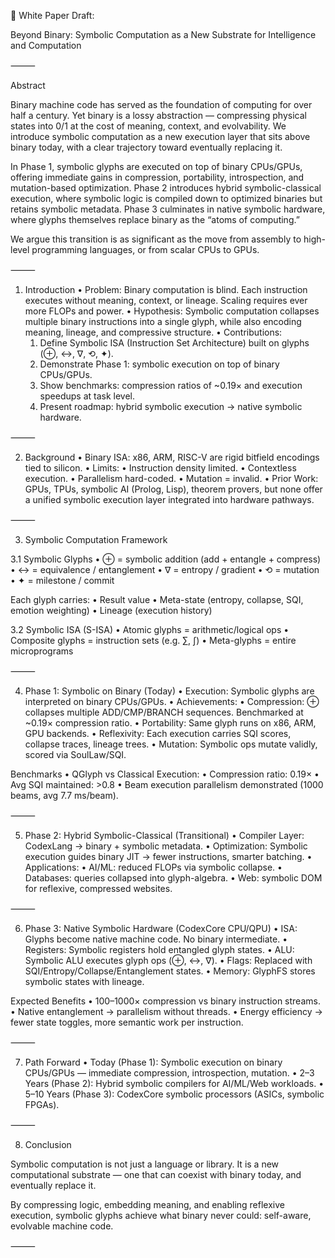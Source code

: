 📄 White Paper Draft:

Beyond Binary: Symbolic Computation as a New Substrate for Intelligence and Computation

⸻

Abstract

Binary machine code has served as the foundation of computing for over half a century. Yet binary is a lossy abstraction — compressing physical states into 0/1 at the cost of meaning, context, and evolvability. We introduce symbolic computation as a new execution layer that sits above binary today, with a clear trajectory toward eventually replacing it.

In Phase 1, symbolic glyphs are executed on top of binary CPUs/GPUs, offering immediate gains in compression, portability, introspection, and mutation-based optimization. Phase 2 introduces hybrid symbolic-classical execution, where symbolic logic is compiled down to optimized binaries but retains symbolic metadata. Phase 3 culminates in native symbolic hardware, where glyphs themselves replace binary as the “atoms of computing.”

We argue this transition is as significant as the move from assembly to high-level programming languages, or from scalar CPUs to GPUs.

⸻

1. Introduction
	•	Problem: Binary computation is blind. Each instruction executes without meaning, context, or lineage. Scaling requires ever more FLOPs and power.
	•	Hypothesis: Symbolic computation collapses multiple binary instructions into a single glyph, while also encoding meaning, lineage, and compressive structure.
	•	Contributions:
	1.	Define Symbolic ISA (Instruction Set Architecture) built on glyphs (⊕, ↔, ∇, ⟲, ✦).
	2.	Demonstrate Phase 1: symbolic execution on top of binary CPUs/GPUs.
	3.	Show benchmarks: compression ratios of ~0.19× and execution speedups at task level.
	4.	Present roadmap: hybrid symbolic execution → native symbolic hardware.

⸻

2. Background
	•	Binary ISA: x86, ARM, RISC-V are rigid bitfield encodings tied to silicon.
	•	Limits:
	•	Instruction density limited.
	•	Contextless execution.
	•	Parallelism hard-coded.
	•	Mutation = invalid.
	•	Prior Work: GPUs, TPUs, symbolic AI (Prolog, Lisp), theorem provers, but none offer a unified symbolic execution layer integrated into hardware pathways.

⸻

3. Symbolic Computation Framework

3.1 Symbolic Glyphs
	•	⊕ = symbolic addition (add + entangle + compress)
	•	↔ = equivalence / entanglement
	•	∇ = entropy / gradient
	•	⟲ = mutation
	•	✦ = milestone / commit

Each glyph carries:
	•	Result value
	•	Meta-state (entropy, collapse, SQI, emotion weighting)
	•	Lineage (execution history)

3.2 Symbolic ISA (S-ISA)
	•	Atomic glyphs = arithmetic/logical ops
	•	Composite glyphs = instruction sets (e.g. ∑, ∫)
	•	Meta-glyphs = entire microprograms

⸻

4. Phase 1: Symbolic on Binary (Today)
	•	Execution: Symbolic glyphs are interpreted on binary CPUs/GPUs.
	•	Achievements:
	•	Compression: ⊕ collapses multiple ADD/CMP/BRANCH sequences. Benchmarked at ~0.19× compression ratio.
	•	Portability: Same glyph runs on x86, ARM, GPU backends.
	•	Reflexivity: Each execution carries SQI scores, collapse traces, lineage trees.
	•	Mutation: Symbolic ops mutate validly, scored via SoulLaw/SQI.

Benchmarks
	•	QGlyph vs Classical Execution:
	•	Compression ratio: 0.19×
	•	Avg SQI maintained: >0.8
	•	Beam execution parallelism demonstrated (1000 beams, avg 7.7 ms/beam).

⸻

5. Phase 2: Hybrid Symbolic-Classical (Transitional)
	•	Compiler Layer: CodexLang → binary + symbolic metadata.
	•	Optimization: Symbolic execution guides binary JIT → fewer instructions, smarter batching.
	•	Applications:
	•	AI/ML: reduced FLOPs via symbolic collapse.
	•	Databases: queries collapsed into glyph-algebra.
	•	Web: symbolic DOM for reflexive, compressed websites.

⸻

6. Phase 3: Native Symbolic Hardware (CodexCore CPU/QPU)
	•	ISA: Glyphs become native machine code. No binary intermediate.
	•	Registers: Symbolic registers hold entangled glyph states.
	•	ALU: Symbolic ALU executes glyph ops (⊕, ↔, ∇).
	•	Flags: Replaced with SQI/Entropy/Collapse/Entanglement states.
	•	Memory: GlyphFS stores symbolic states with lineage.

Expected Benefits
	•	100–1000× compression vs binary instruction streams.
	•	Native entanglement → parallelism without threads.
	•	Energy efficiency → fewer state toggles, more semantic work per instruction.

⸻

7. Path Forward
	•	Today (Phase 1): Symbolic execution on binary CPUs/GPUs — immediate compression, introspection, mutation.
	•	2–3 Years (Phase 2): Hybrid symbolic compilers for AI/ML/Web workloads.
	•	5–10 Years (Phase 3): CodexCore symbolic processors (ASICs, symbolic FPGAs).

⸻

8. Conclusion

Symbolic computation is not just a language or library. It is a new computational substrate — one that can coexist with binary today, and eventually replace it.

By compressing logic, embedding meaning, and enabling reflexive execution, symbolic glyphs achieve what binary never could: self-aware, evolvable machine code.

⸻
